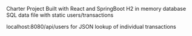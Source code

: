 Charter Project
Built with React and SpringBoot
H2 in memory database
SQL data file with static users/transactions

localhost:8080/api/users for JSON lookup of individual transactions
